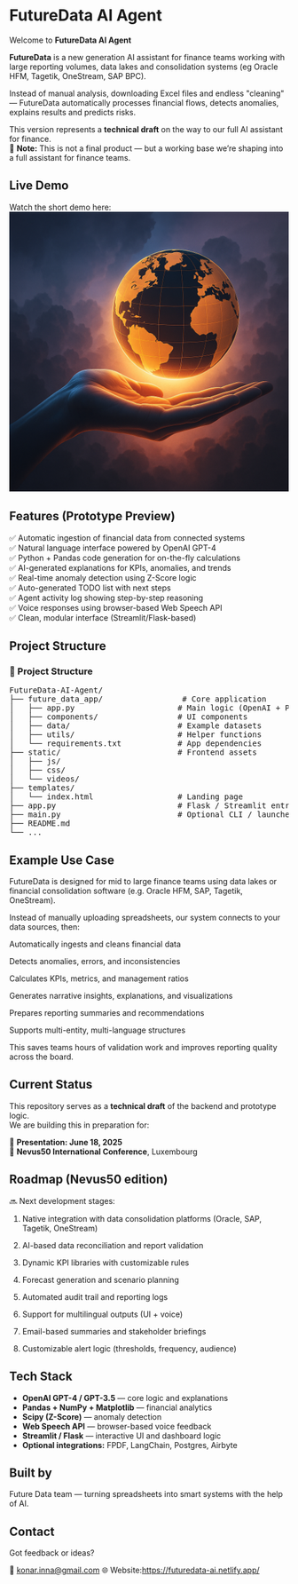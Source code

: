 # FutureData AI Agent

Welcome to **FutureData AI Agent** 

**FutureData** is a new generation AI assistant for finance teams working with large reporting volumes, data lakes and consolidation systems (eg Oracle HFM, Tagetik, OneStream, SAP BPC).

Instead of manual analysis, downloading Excel files and endless "cleaning" — FutureData automatically processes financial flows, detects anomalies, explains results and predicts risks.

This version represents a **technical draft** on the way to our full AI assistant for finance.  
🔄 **Note:** This is not a final product — but a working base we’re shaping into a full assistant for finance teams.

## Live Demo

 Watch the short demo here:  
[![Watch the demo](https://github.com/AnniRanok/FutureData-AI-Agent/raw/main/static/videos/preview.png)](https://github.com/AnniRanok/FutureData-AI-Agent/raw/main/static/videos/future-data.mp4)




##  Features (Prototype Preview)

✅ Automatic ingestion of financial data from connected systems  
✅ Natural language interface powered by OpenAI GPT-4  
✅ Python + Pandas code generation for on-the-fly calculations  
✅ AI-generated explanations for KPIs, anomalies, and trends  
✅ Real-time anomaly detection using Z-Score logic  
✅ Auto-generated TODO list with next steps  
✅ Agent activity log showing step-by-step reasoning  
✅ Voice responses using browser-based Web Speech API  
✅ Clean, modular interface (Streamlit/Flask-based)


## Project Structure

<h3>📁 Project Structure</h3>
<pre>
FutureData-AI-Agent/
├── future_data_app/                 # Core application
│   ├── app.py                      # Main logic (OpenAI + Pandas)
│   ├── components/                 # UI components
│   ├── data/                       # Example datasets
│   ├── utils/                      # Helper functions
│   └── requirements.txt            # App dependencies
├── static/                         # Frontend assets
│   ├── js/
│   ├── css/
│   └── videos/
├── templates/
│   └── index.html                  # Landing page
├── app.py                          # Flask / Streamlit entry point
├── main.py                         # Optional CLI / launcher
├── README.md
└── ...
</pre>




## Example Use Case

FutureData is designed for mid to large finance teams using data lakes or financial consolidation software (e.g. Oracle HFM, SAP, Tagetik, OneStream).

Instead of manually uploading spreadsheets, our system connects to your data sources, then:

Automatically ingests and cleans financial data

Detects anomalies, errors, and inconsistencies

Calculates KPIs, metrics, and management ratios

Generates narrative insights, explanations, and visualizations

Prepares reporting summaries and recommendations

Supports multi-entity, multi-language structures

This saves teams hours of validation work and improves reporting quality across the board.


##  Current Status

This repository serves as a **technical draft** of the backend and prototype logic.  
We are building this in preparation for:

📅 **Presentation: June 18, 2025**  
📍 **Nevus50 International Conference**, Luxembourg


## Roadmap (Nevus50 edition)

🔜 Next development stages:

1. Native integration with data consolidation platforms (Oracle, SAP, Tagetik, OneStream)

2. AI-based data reconciliation and report validation

3. Dynamic KPI libraries with customizable rules

4. Forecast generation and scenario planning

5. Automated audit trail and reporting logs

6. Support for multilingual outputs (UI + voice)

7. Email-based summaries and stakeholder briefings

8. Customizable alert logic (thresholds, frequency, audience)


##  Tech Stack

- **OpenAI GPT-4 / GPT-3.5** — core logic and explanations  
- **Pandas + NumPy + Matplotlib** — financial analytics  
- **Scipy (Z-Score)** — anomaly detection  
- **Web Speech API** — browser-based voice feedback  
- **Streamlit / Flask** — interactive UI and dashboard logic  
- **Optional integrations:** FPDF, LangChain, Postgres, Airbyte



## Built by
Future Data team — turning spreadsheets into smart systems with the help of AI.



## Contact

Got feedback or ideas?

📧 konar.inna@gmail.com
🌐 Website:https://futuredata-ai.netlify.app/  
